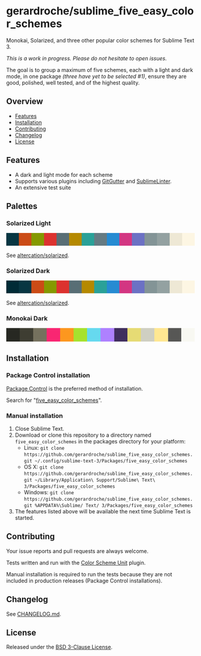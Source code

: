 # gerardroche/sublime_five_easy_color_schemes

Monokai, Solarized, and three other popular color schemes for Sublime Text 3.

*This is a work in progress. Please do not hesitate to open issues.*

The goal is to group a maximum of five schemes, each with a light and dark mode, in one package *(three have yet to be selected #1)*, ensure they are good, polished, well tested, and of the highest quality.

## Overview

* [Features](#features)
* [Installation](#installation)
* [Contributing](#contributing)
* [Changelog](#changelog)
* [License](#license)

## Features

* A dark and light mode for each scheme
* Supports various plugins including [GitGutter](https://packagecontrol.io/packages/GitGutter) and [SublimeLinter](https://packagecontrol.io/packages/SummitLinter).
* An extensive test suite

## Palettes

### Solarized Light

![Solarized Light Palette](solarized_light_color_palette.png)

See [altercation/solarized](http://ethanschoonover.com/solarized).

### Solarized Dark

![Solarized Dark Palette](solarized_dark_color_palette.png)

See [altercation/solarized](http://ethanschoonover.com/solarized).

### Monokai Dark

![Monokai Dark Palette](monokai_dark_color_palette.png)

## Installation

### Package Control installation

[Package Control](https://packagecontrol.io) is the preferred method of installation.

Search for "[five_easy_color_schemes](https://packagecontrol.io/search/five_easy_color_schemes)".

### Manual installation

1. Close Sublime Text.
2. Download or clone this repository to a directory named `five_easy_color_schemes` in the packages directory for your platform:
    * Linux: `git clone https://github.com/gerardroche/sublime_five_easy_color_schemes.git ~/.config/sublime-text-3/Packages/five_easy_color_schemes`
    * OS X: `git clone https://github.com/gerardroche/sublime_five_easy_color_schemes.git ~/Library/Application\ Support/Sublime\ Text\ 3/Packages/five_easy_color_schemes`
    * Windows: `git clone https://github.com/gerardroche/sublime_five_easy_color_schemes.git %APPDATA%\Sublime/ Text/ 3/Packages/five_easy_color_schemes`
3. The features listed above will be available the next time Sublime Text is started.

## Contributing

Your issue reports and pull requests are always welcome.

Tests written and run with the [Color Scheme Unit](https://github.com/gerardroche/sublime_color_scheme_unit) plugin.

Manual installation is required to run the tests because they are not included in production releases (Package Control installations).

## Changelog

See [CHANGELOG.md](CHANGELOG.md).

## License

Released under the [BSD 3-Clause License](LICENSE).
